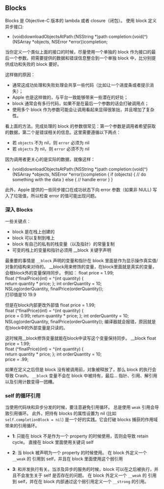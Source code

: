 ## Blocks 

Blocks 是 Objective-C 版本的 lambda 或者 closure（闭包）。
使用 block 定义异步接口:
- (void)downloadObjectsAtPath:(NSString *)path
                   completion:(void(^)(NSArray *objects, NSError *error))completion;

当你定义一个类似上面的接口的时候，尽量使用一个单独的 block 作为接口的最后一个参数。把需要提供的数据和错误信息整合到一个单独 block 中，比分别提供成功和失败的 block 要好。

这样做的原因：
* 通常这成功处理和失败处理会共享一些代码（比如让一个进度条或者提示消失）；
* Apple 也是这样做的，与平台一致能够带来一些潜在的好处；
* block 通常会有多行代码，如果不是在最后一个参数的话会打破调用点；
* 使用多个 block 作为参数可能会让调用看起来显得很笨拙，并且增加了复杂性。

看上面的方法，完成处理的 block 的参数很常见：第一个参数是调用者希望获取的数据，第二个是错误相关的信息。这里需要遵循以下两点：
* 若 `objects` 不为 nil，则 `error` 必须为 nil
* 若 `objects` 为 nil，则 `error` 必须不为 nil

因为调用者更关心的是实际的数据，就像这样：
- (void)downloadObjectsAtPath:(NSString *)path
                   completion:(void(^)(NSArray *objects, NSError *error))completion {
    if (objects) {
        // do something with the data
    }
    else {
        // handle error
    }
}

此外，Apple 提供的一些同步接口在成功状态下向 error 参数（如果非 NULL) 写入了垃圾值，所以检查 error 的值可能出现问题。

### 深入 Blocks
一些关键点：
* block 是在栈上创建的 
* block 可以复制到堆上
* block 有自己的私有的栈变量（以及指针）的常量复制
* 可变的栈上的变量和指针必须用 __block  关键字声明

最重要的事情是 `__block` 声明的变量和指针在 block 里面是作为显示操作真实值/对象的结构来对待的。
__block用来修饰的变量，在block里面就是真实的变量，会根block外的变量保持同步。
例如：
float price = 1.99;  
float (^finalPrice)(int) = ^(int quantity) {  
    return quantity * price;
};
int orderQuantity = 10;  
NSLog(orderQuantity, finalPrice(orderQuantity));  
打印值是10 19.9

但是在block内部更改外部值
float price = 1.99;  
float (^finalPrice)(int) = ^(int quantity) {  
    price = 0.99;
    return quantity * price;
};
int orderQuantity = 10;  
NSLog(orderQuantity, finalPrice(orderQuantity));
编译器就会报错，原因就是在block中的外部变量是只读的。

这时候用__block修饰变量就能在block中读写这个变量保持同步。
__block float price = 1.99;  
float (^finalPrice)(int) = ^(int quantity) {  
    return quantity * price;
};
int orderQuantity = 10;  
price = .99;

如果在定义之后但是 block 没有被调用前，对象被释放了，那么 block 的执行会导致 Crash。 `__block`  变量不会在 block 中被持有，最后… 指针、引用、解引用以及引用计数变得一团糟。


###  self 的循环引用
当使用代码块和异步分发的时候，要注意避免引用循环。 总是使用 `weak` 引用会导致引用循环。 此外，把持有 blocks 的属性设置为 nil (比如 `self.completionBlock = nil`) 是一个好的实践。它会打破 blocks 捕获的作用域带来的引用循环。

* **1**: 只能在 block 不是作为一个 property 的时候使用，否则会导致 retain cycle。
直接在 block 里面使用关键词 self

* **2**:  当 block 被声明为一个 property 的时候使用。
在 block 外定义一个 `__weak` 的 引用到 self，并且在 block 里面使用这个弱引用

* **3**: 和并发执行有关。当涉及异步的服务的时候，block 可以在之后被执行，并且不会发生关于 self 是否存在的问题。
在 block 外定义一个 `__weak` 的 引用到 self，并在在 block 内部通过这个弱引用定义一个 `__strong`  的引用。

